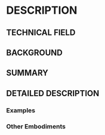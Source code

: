 # DESCRIPTION

## TECHNICAL FIELD

## BACKGROUND

## SUMMARY

## DETAILED DESCRIPTION

### Examples

### Other Embodiments

